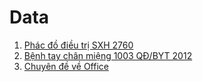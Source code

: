 # Data
1. [Phác đồ điều trị SXH 2760](https://bsnguyenchithanh.blogspot.com/2023/11/httpsbsnguyenchithanh.blogspot.comPhac-do-dieu-tri-SXH-2760.html.html)
2. [Bệnh tay chân miệng 1003 QĐ/BYT 2012](https://raw.githubusercontent.com/BsNgChiThanh/Data/f93a3640edff9f0cc5bb72a962ebf474857f6481/Huong%20dan%20chan%20doan_%20dieu%20tri%20benh%20TCM%20ban%20hanh%20theo%20QD%20so%201003%20QD-BYT%20ngay%2030_3_2012.pdf)
3. [Chuyên đề về Office](https://bsnguyenchithanh.blogspot.com/2023/11/httpsbsnguyenchithanh.blogspot.comchuyen-de-ve-office.html.html)
